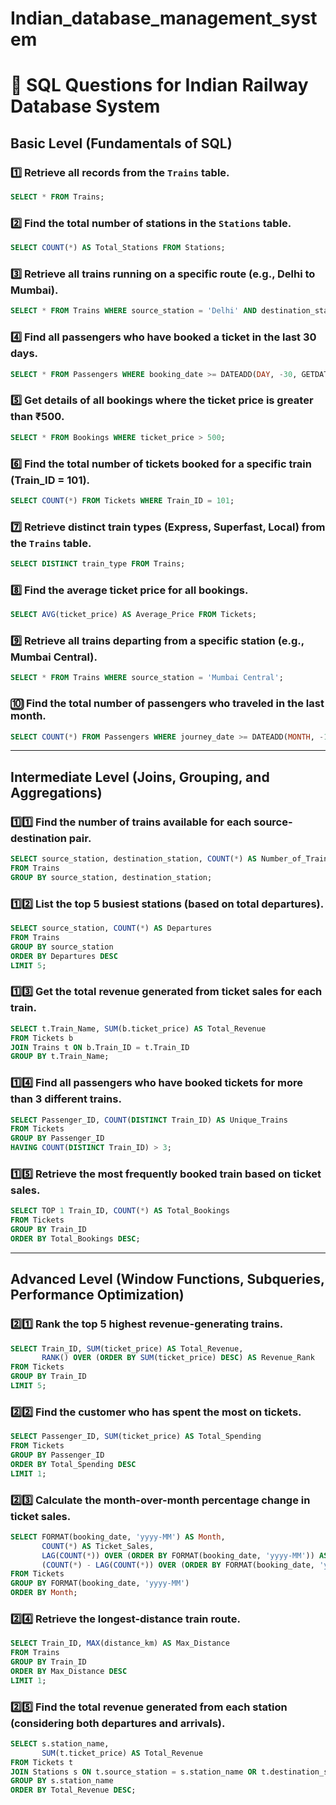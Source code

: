 # Indian_database_management_system

# 📌 SQL Questions for Indian Railway Database System

## **Basic Level (Fundamentals of SQL)**

### 1️⃣ Retrieve all records from the `Trains` table.
```sql
SELECT * FROM Trains;
```

### 2️⃣ Find the total number of stations in the `Stations` table.
```sql
SELECT COUNT(*) AS Total_Stations FROM Stations;
```

### 3️⃣ Retrieve all trains running on a specific route (e.g., Delhi to Mumbai).
```sql
SELECT * FROM Trains WHERE source_station = 'Delhi' AND destination_station = 'Mumbai';
```

### 4️⃣ Find all passengers who have booked a ticket in the last 30 days.
```sql
SELECT * FROM Passengers WHERE booking_date >= DATEADD(DAY, -30, GETDATE());
```

### 5️⃣ Get details of all bookings where the ticket price is greater than ₹500.
```sql
SELECT * FROM Bookings WHERE ticket_price > 500;
```

### 6️⃣ Find the total number of tickets booked for a specific train (Train_ID = 101).
```sql
SELECT COUNT(*) FROM Tickets WHERE Train_ID = 101;
```

### 7️⃣ Retrieve distinct train types (Express, Superfast, Local) from the `Trains` table.
```sql
SELECT DISTINCT train_type FROM Trains;
```

### 8️⃣ Find the average ticket price for all bookings.
```sql
SELECT AVG(ticket_price) AS Average_Price FROM Tickets;
```

### 9️⃣ Retrieve all trains departing from a specific station (e.g., Mumbai Central).
```sql
SELECT * FROM Trains WHERE source_station = 'Mumbai Central';
```

### 🔟 Find the total number of passengers who traveled in the last month.
```sql
SELECT COUNT(*) FROM Passengers WHERE journey_date >= DATEADD(MONTH, -1, GETDATE());
```

---

## **Intermediate Level (Joins, Grouping, and Aggregations)**

### 1️⃣1️⃣ Find the number of trains available for each source-destination pair.
```sql
SELECT source_station, destination_station, COUNT(*) AS Number_of_Trains 
FROM Trains 
GROUP BY source_station, destination_station;
```

### 1️⃣2️⃣ List the top 5 busiest stations (based on total departures).
```sql
SELECT source_station, COUNT(*) AS Departures 
FROM Trains 
GROUP BY source_station 
ORDER BY Departures DESC 
LIMIT 5;
```

### 1️⃣3️⃣ Get the total revenue generated from ticket sales for each train.
```sql
SELECT t.Train_Name, SUM(b.ticket_price) AS Total_Revenue 
FROM Tickets b 
JOIN Trains t ON b.Train_ID = t.Train_ID 
GROUP BY t.Train_Name;
```

### 1️⃣4️⃣ Find all passengers who have booked tickets for more than 3 different trains.
```sql
SELECT Passenger_ID, COUNT(DISTINCT Train_ID) AS Unique_Trains 
FROM Tickets 
GROUP BY Passenger_ID 
HAVING COUNT(DISTINCT Train_ID) > 3;
```

### 1️⃣5️⃣ Retrieve the most frequently booked train based on ticket sales.
```sql
SELECT TOP 1 Train_ID, COUNT(*) AS Total_Bookings 
FROM Tickets 
GROUP BY Train_ID 
ORDER BY Total_Bookings DESC;
```

---

## **Advanced Level (Window Functions, Subqueries, Performance Optimization)**

### 2️⃣1️⃣ Rank the top 5 highest revenue-generating trains.
```sql
SELECT Train_ID, SUM(ticket_price) AS Total_Revenue, 
       RANK() OVER (ORDER BY SUM(ticket_price) DESC) AS Revenue_Rank 
FROM Tickets 
GROUP BY Train_ID 
LIMIT 5;
```

### 2️⃣2️⃣ Find the customer who has spent the most on tickets.
```sql
SELECT Passenger_ID, SUM(ticket_price) AS Total_Spending 
FROM Tickets 
GROUP BY Passenger_ID 
ORDER BY Total_Spending DESC 
LIMIT 1;
```

### 2️⃣3️⃣ Calculate the month-over-month percentage change in ticket sales.
```sql
SELECT FORMAT(booking_date, 'yyyy-MM') AS Month, 
       COUNT(*) AS Ticket_Sales,
       LAG(COUNT(*)) OVER (ORDER BY FORMAT(booking_date, 'yyyy-MM')) AS Previous_Month_Sales,
       (COUNT(*) - LAG(COUNT(*)) OVER (ORDER BY FORMAT(booking_date, 'yyyy-MM'))) * 100.0 / NULLIF(LAG(COUNT(*)) OVER (ORDER BY FORMAT(booking_date, 'yyyy-MM')), 0) AS MoM_Change
FROM Tickets 
GROUP BY FORMAT(booking_date, 'yyyy-MM') 
ORDER BY Month;
```

### 2️⃣4️⃣ Retrieve the longest-distance train route.
```sql
SELECT Train_ID, MAX(distance_km) AS Max_Distance 
FROM Trains 
GROUP BY Train_ID 
ORDER BY Max_Distance DESC 
LIMIT 1;
```

### 2️⃣5️⃣ Find the total revenue generated from each station (considering both departures and arrivals).
```sql
SELECT s.station_name, 
       SUM(t.ticket_price) AS Total_Revenue 
FROM Tickets t
JOIN Stations s ON t.source_station = s.station_name OR t.destination_station = s.station_name
GROUP BY s.station_name 
ORDER BY Total_Revenue DESC;
```
